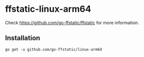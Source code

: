 # ffstatic-linux-arm64

Check https://github.com/go-ffstatic/ffstatic for more information.

## Installation

```
go get -u github.com/go-ffstatic/linux-arm64
```
